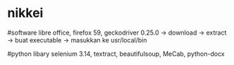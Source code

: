 # nikkei

#software
libre office,
firefox 59,
geckodriver 0.25.0 -> download -> extract -> buat executable -> masukkan ke usr/local/bin

#python libary
selenium 3.14,
textract,
beautifulsoup,
MeCab,
python-docx

